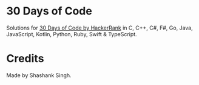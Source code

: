 # 30 Days of Code

Solutions for [30 Days of Code by HackerRank](https://www.hackerrank.com/domains/tutorials/30-days-of-code) in C, C++, C#, F#, Go, Java, JavaScript, Kotlin, Python, Ruby, Swift & TypeScript.

# Credits

Made by Shashank Singh.
